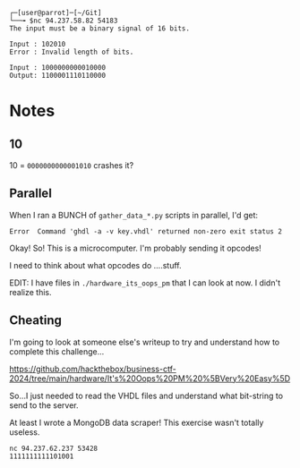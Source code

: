 ```
┌─[user@parrot]─[~/Git]
└──╼ $nc 94.237.58.82 54183
The input must be a binary signal of 16 bits.

Input : 102010
Error : Invalid length of bits.

Input : 1000000000010000
Output: 1100001110110000
```


# Notes

## 10

10 = `0000000000001010` crashes it?

## Parallel

When I ran a BUNCH of `gather_data_*.py` scripts in parallel, I'd get:

    Error  Command 'ghdl -a -v key.vhdl' returned non-zero exit status 2

Okay! So! This is a microcomputer. I'm probably sending it opcodes!

I need to think about what opcodes do ....stuff.

EDIT: I have files in `./hardware_its_oops_pm` that I can look at now. I didn't realize this.

## Cheating

I'm going to look at someone else's writeup to try and understand how to complete this challenge...

<https://github.com/hackthebox/business-ctf-2024/tree/main/hardware/It's%20Oops%20PM%20%5BVery%20Easy%5D>

So...I just needed to read the VHDL files and understand what bit-string to send to the server.

At least I wrote a MongoDB data scraper! This exercise wasn't totally useless.

    nc 94.237.62.237 53428
    1111111111101001    